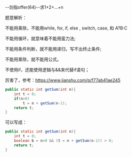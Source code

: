 --剑指offer(64)--求1+2+...+n



题意解析：

不能用乘除，不能用while, for, if, else , switch, case, 和 A?B:C



不能用循环，就意味着不能用蛮力法;

不能用条件判断，就不能用递归，写不出终止条件;

不能用乘除，就不能用公式。



不使用if，还能使用逻辑与&&来代替if语句；

厉害了，参考：https://www.jianshu.com/p/f77ab41ae245



```java
public static int getSum(int n){
    int t = 0;
    if(n>0)
        t = n + getSum(n-1);
    return t;
}
```

可以写成：

```java
public static int getSum(int n){
    int t = 0;
    boolean b = n>0 && (t = n + getSum(n-1)) > 0;
    return t;
}
```

